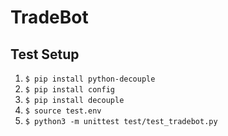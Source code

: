 # TradeBot

## Test Setup
1. `$ pip install python-decouple`
2. `$ pip install config`
3. `$ pip install decouple`
4. `$ source test.env`
5. `$ python3 -m unittest test/test_tradebot.py`